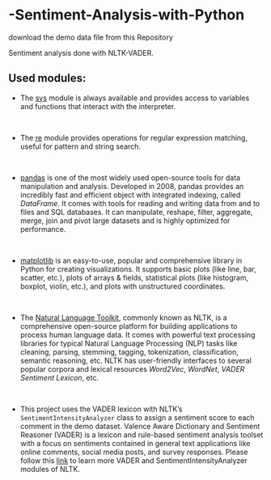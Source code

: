 # -Sentiment-Analysis-with-Python

download the demo data file from this Repository

Sentiment analysis done with NLTK-VADER.

## Used modules:

<ul>
    <li>The <a href="https://docs.python.org/3/library/sys.html">sys</a> module is always available and provides access to variables and functions that interact with the interpreter.</li>
</ul>
<p><br></p>
<ul>
    <li>The <a href="https://docs.python.org/3/library/re.html">re</a> module provides operations for regular expression matching, useful for pattern and string search.</li>
</ul>
<p><br></p>
<ul>
    <li><a href="https://pandas.pydata.org/">pandas</a> is one of the most widely used open-source tools for data manipulation and analysis. Developed in 2008, pandas provides an incredibly fast and efficient object with integrated indexing, called <em>DataFrame</em>. It comes with tools for reading and writing data from and to files and SQL databases. It can manipulate, reshape, filter, aggregate, merge, join and pivot large datasets and is highly optimized for performance.</li>
</ul>
<p><br></p>
<ul>
    <li><a href="https://matplotlib.org/stable/index.html">matplotlib</a> is an easy-to-use, popular and comprehensive library in Python for creating visualizations. It supports basic plots (like line, bar, scatter, etc.), plots of arrays &amp; fields, statistical plots (like histogram, boxplot, violin, etc.), and plots with unstructured coordinates.</li>
</ul>
<p><br></p>
<ul>
    <li>The <a href="https://www.nltk.org/">Natural Language Toolkit</a>, commonly known as NLTK, is a comprehensive open-source platform for building applications to process human language data. It comes with powerful text processing libraries for typical Natural Language Processing (NLP) tasks like cleaning, parsing, stemming, tagging, tokenization, classification, semantic reasoning, etc. NLTK has user-friendly interfaces to several popular corpora and lexical resources <em>Word2Vec</em>, <em>WordNet</em>, <em>VADER</em> <em>Sentiment</em> <em>Lexicon</em>, etc.</li>
</ul>
<p><br></p>
<ul>
    <li>This project uses the VADER lexicon with NLTK&rsquo;s <code>SentimentIntensityAnalyzer</code> class to assign a sentiment score to each comment in the demo dataset. Valence Aware Dictionary and Sentiment Reasoner (VADER) is a lexicon and rule-based sentiment analysis toolset with a focus on sentiments contained in general text applications like online comments, social media posts, and survey responses. Please follow this <a href="https://www.nltk.org/_modules/nltk/sentiment/vader.html">link</a> to learn more VADER and SentimentIntensityAnalyzer modules of NLTK.</li>
</ul>
